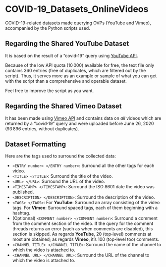 # COVID-19_Datasets_OnlineVideos
COVID-19-related datasets made querying OVPs (YouTube and Vimeo), accompanied by the Python scripts used.

## Regarding the Shared YouTube Dataset
It is based on the result of a “covid‐19” query using [YouTube API](https://developers.google.com/youtube/v3/getting-started).

Because of the low API quota (10 000) available for free, the text file only contains 360 entries (free of duplicates, which are filtered out by the script). Thus, it serves more as an example or sample of what you can get with the script than a comprehensive and operable dataset.

Feel free to improve the script as you want.

## Regarding the Shared Vimeo Dataset
It has been made using [Vimeo API](https://developer.vimeo.com/api/reference) and contains data on *all* videos which are returned by a “covid‐19” query and were uploaded before June 26, 2020 (93 896 entries, without duplicates).


## Dataset Formatting
Here are the tags used to surround the collected data:
* `<ENTRY number> </ENTRY number>`: Surround all the other tags for each video.
* `<TITLE> </TITLE>`: Surround the title of the video.
* `<URL> </URL>`: Surround the URL of the video.
* `<TIMESTAMP> </TIMESTAMP>`: Surround the ISO 8601 date the video was published.
* `<DESCRIPTION> </DESCRIPTION>`: Surround the description of the video.
* `<TAGS> </TAGS>`: For **YouTube**: Surround an array consisting of the video tags. For **Vimeo**: Surround spaced tags, each of them beginning with a hashtag.
* (Optionnal) `<COMMENT number> </COMMENT number>`: Surround a comment from the comment section of the video. If the query for the comment threads returns an error (such as when comments are disabled), this section is skipped. As regards **YouTube**, 20 (top‐level) comments at most are obtained; as regards **Vimeo**, it’s 100 (top-level too) comments.
* `<CHANNEL TITLE> </CHANNEL TITLE>`: Surround the name of the channel to which the video is attached to.
* `<CHANNEL URL> </CHANNEL URL>`: Surround the URL of the channel to which the video is attached to.

